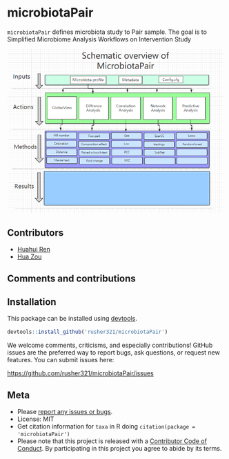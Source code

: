 # microbiotaPair



`microbiotaPair` defines microbiota study to Pair sample. The
goal is to  Simplified Microbiome Analysis Workflows  on Intervention Study


<img src="data/microbiota.png" width="500">

Contributors
------------

-   [Huahui Ren](https://github.com/rusher321)
-   [Hua Zou](https://github.com/zouhua)

Comments and contributions
--------------------------

Installation
------------

This package can be installed using [devtools](http://cran.r-project.org/web/packages/devtools/index.html).

``` r
devtools::install_github('rusher321/microbiotaPair')
```

We welcome comments, criticisms, and especially contributions! GitHub
issues are the preferred way to report bugs, ask questions, or request
new features. You can submit issues here:

<https://github.com/rusher321/microbiotaPair/issues>

Meta
----

-   Please [report any issues or
    bugs](https://github.com/rusher321/microbiotaPair/issues).
-   License: MIT
-   Get citation information for `taxa` in R doing
    `citation(package = 'microbiotaPair')`
-   Please note that this project is released with a [Contributor Code
    of Conduct](CONDUCT.md). By participating in this project you agree
    to abide by its terms.
